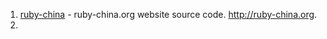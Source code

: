 1. [ruby-china](https://github.com/ruby-china/ruby-china) - ruby-china.org website source code. http://ruby-china.org.
2. 
